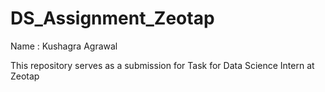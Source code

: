 # DS_Assignment_Zeotap

Name : Kushagra Agrawal

This repository serves as a submission for Task for Data Science Intern at Zeotap
